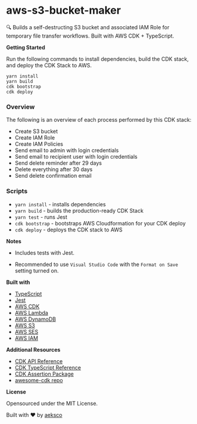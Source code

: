 # aws-s3-bucket-maker

:mag: Builds a self-destructing S3 bucket and associated IAM Role for temporary file transfer workflows. Built with AWS CDK + TypeScript.

<!-- ![Example Extension Popup](https://i.imgur.com/3F89JQK.png "Example Extension Popup") -->
<!-- https://cloudcraft.co/view/e135397e-a673-411e-9ee7-05a5618052b2?key=R-OLiwplnkA9dtQxtkVqOw&interactive=true&embed=true -->

**Getting Started**

Run the following commands to install dependencies, build the CDK stack, and deploy the CDK Stack to AWS.

```
yarn install
yarn build
cdk bootstrap
cdk deploy
```

### Overview

The following is an overview of each process performed by this CDK stack:

- Create S3 bucket
- Create IAM Role
- Create IAM Policies
- Send email to admin with login credentials
- Send email to recipient user with login credentials
- Send delete reminder after 29 days
- Delete everything after 30 days
- Send delete confirmation email

### Scripts

- `yarn install` - installs dependencies
- `yarn build` - builds the production-ready CDK Stack
- `yarn test` - runs Jest
- `cdk bootstrap` - bootstraps AWS Cloudformation for your CDK deploy
- `cdk deploy` - deploys the CDK stack to AWS

**Notes**

- Includes tests with Jest.

- Recommended to use `Visual Studio Code` with the `Format on Save` setting turned on.

**Built with**

- [TypeScript](https://www.typescriptlang.org/)
- [Jest](https://jestjs.io)
- [AWS CDK](https://aws.amazon.com/cdk/)
- [AWS Lambda](https://aws.amazon.com/lambda/)
- [AWS DynamoDB](https://aws.amazon.com/dynamodb/)
- [AWS S3](https://aws.amazon.com/s3/)
- [AWS SES](https://aws.amazon.com/ses/)
- [AWS IAM](https://aws.amazon.com/iam/)

**Additional Resources**

- [CDK API Reference](https://docs.aws.amazon.com/cdk/api/latest/docs/aws-construct-library.html)
- [CDK TypeScript Reference](https://docs.aws.amazon.com/cdk/api/latest/typescript/api/index.html)
- [CDK Assertion Package](https://github.com/aws/aws-cdk/tree/master/packages/%40aws-cdk/assert)
- [awesome-cdk repo](https://github.com/eladb/awesome-cdk)

**License**

Opensourced under the MIT License.

Built with :heart: by [aeksco](https://twitter.com/aeksco)

